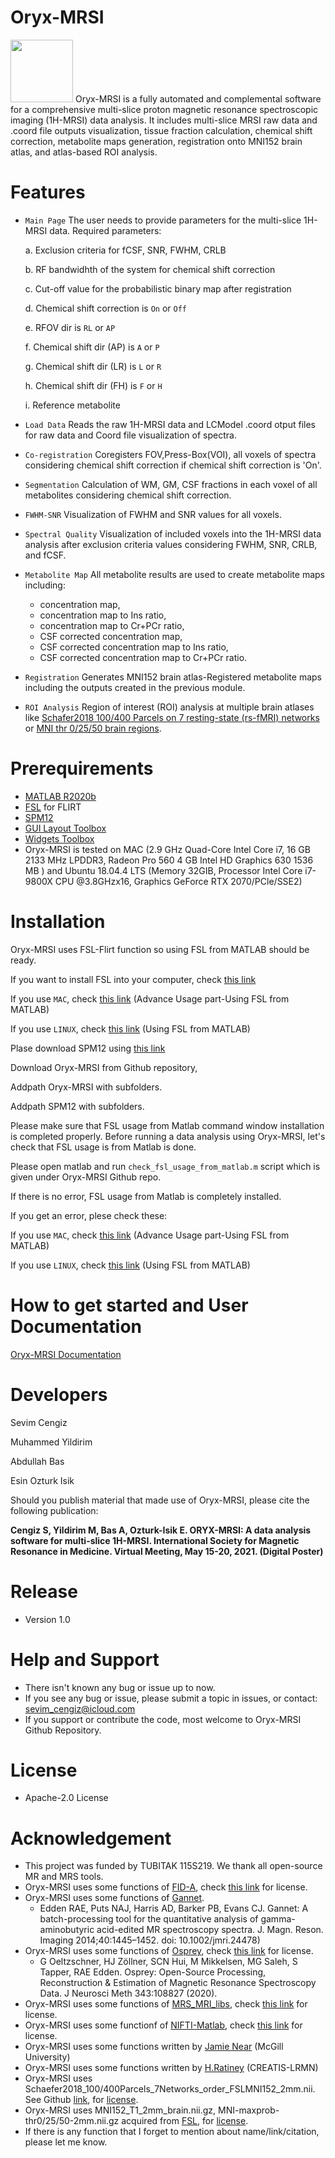 # Oryx-MRSI
<img src="https://user-images.githubusercontent.com/5468765/108315274-9c0c7680-71d4-11eb-9040-7e6248ea55b8.png" width="100" height="100">
Oryx-MRSI is a fully automated and complemental software for a comprehensive multi-slice proton magnetic resonance spectroscopic imaging (1H-MRSI) data analysis. It includes multi-slice MRSI raw data and .coord file outputs visualization, tissue fraction calculation, chemical shift correction, metabolite maps generation, registration onto MNI152 brain atlas, and atlas-based ROI analysis.

# Features
- ```Main Page``` The user needs to provide parameters for the multi-slice 1H-MRSI data.
  Required parameters: 
 
   a. Exclusion criteria for fCSF, SNR, FWHM, CRLB 
 
   b. RF bandwidhth of the system for chemical shift correction 
 
   c. Cut-off value for the probabilistic binary map after registration
   
   d. Chemical shift correction is ```On``` or ```Off```
   
   e. RFOV dir is ```RL``` or ```AP```
   
   f. Chemical shift dir (AP) is ```A``` or ```P```
   
   g. Chemical shift dir (LR) is ```L``` or ```R```
   
   h. Chemical shift dir (FH) is ```F``` or ```H```
   
   i. Reference metabolite

- ```Load Data``` Reads the raw 1H-MRSI data and LCModel .coord otput files for raw data and Coord file visualization of spectra.

- ```Co-registration``` Coregisters FOV,Press-Box(VOI), all voxels of spectra considering chemical shift correction if chemical shift correction is 'On'.

- ```Segmentation``` Calculation of WM, GM, CSF fractions in each voxel of all metabolites considering chemical shift correction. 

- ```FWHM-SNR``` Visualization of FWHM and SNR values for all voxels.

- ```Spectral Quality``` Visualization of included voxels into the 1H-MRSI data analysis after exclusion criteria values considering FWHM, SNR, CRLB, and fCSF. 

- ```Metabolite Map``` All metabolite results are used to create metabolite maps including: 
  - concentration map,
  - concentration map to Ins ratio, 
  - concentration map to Cr+PCr ratio,
  - CSF corrected concentration map, 
  - CSF corrected concentration map to Ins ratio,
  - CSF corrected concentration map to Cr+PCr ratio.

- ```Registration``` Generates MNI152 brain atlas-Registered metabolite maps including the outputs created in the previous module.

- ```ROI Analysis``` Region of interest (ROI) analysis at multiple brain atlases like [Schafer2018 100/400 Parcels on 7 resting-state (rs-fMRI) networks](https://pubmed.ncbi.nlm.nih.gov/28981612/) or [MNI thr 0/25/50 brain regions](https://fsl.fmrib.ox.ac.uk/fsl/fslwiki/Atlases). 


# Prerequirements
- [MATLAB R2020b](https://www.fil.ion.ucl.ac.uk/spm/software/download/)
- [FSL](https://fsl.fmrib.ox.ac.uk/fsl/fslwiki/FSL) for FLIRT 
- [SPM12](https://www.fil.ion.ucl.ac.uk/spm/software/download/)
- [GUI Layout Toolbox](https://www.mathworks.com/matlabcentral/fileexchange/47982-gui-layout-toolbox)
- [Widgets Toolbox](https://www.mathworks.com/matlabcentral/fileexchange/66235-widgets-toolbox-compatibility-support)
- Oryx-MRSI is tested on MAC (2.9 GHz Quad-Core Intel Core i7, 16 GB 2133 MHz LPDDR3, Radeon Pro 560 4 GB
Intel HD Graphics 630 1536 MB ) and Ubuntu 18.04.4 LTS (Memory 32GIB, Processor Intel Core i7-9800X CPU @3.8GHzx16, Graphics GeForce RTX 2070/PCle/SSE2)

# Installation
Oryx-MRSI uses FSL-Flirt function so using FSL from MATLAB should be ready. 

If you want to install FSL into your computer, check [this link](https://fsl.fmrib.ox.ac.uk/fsl/fslwiki/FslInstallation)

If you use ```MAC```, check [this link](https://fsl.fmrib.ox.ac.uk/fsl/fslwiki/FslInstallation/MacOsX) (Advance Usage part-Using FSL from MATLAB)

If you use ```LINUX```, check [this link](https://fsl.fmrib.ox.ac.uk/fsl/fslwiki/FslInstallation/Linux) (Using FSL from MATLAB)

Plase download SPM12 using [this link](https://www.fil.ion.ucl.ac.uk/spm/software/download/)

Download Oryx-MRSI from Github repository,

Addpath Oryx-MRSI with subfolders.

Addpath SPM12 with subfolders.

Please make sure that FSL usage from Matlab command window installation is completed properly.
Before running a data analysis using Oryx-MRSI, let's check that FSL usage is from Matlab is done.

Please open matlab and run ```check_fsl_usage_from_matlab.m``` script which is given under Oryx-MRSI Github repo.

If there is no error, FSL usage from Matlab is completely installed.

If you get an error, plese check these:

   If you use ```MAC```, check [this link](https://fsl.fmrib.ox.ac.uk/fsl/fslwiki/FslInstallation/MacOsX) (Advance Usage part-Using FSL from MATLAB)
    
   If you use ```LINUX```, check [this link](https://fsl.fmrib.ox.ac.uk/fsl/fslwiki/FslInstallation/Linux) (Using FSL from MATLAB)

# How to get started and User Documentation
[Oryx-MRSI Documentation](https://sevimcengiz.github.io/oryx/)

# Developers

Sevim Cengiz

Muhammed Yildirim

Abdullah Bas

Esin Ozturk Isik

Should you publish material that made use of Oryx-MRSI, please cite the following publication:

**Cengiz S, Yildirim M, Bas A, Ozturk-Isik E. ORYX-MRSI: A data analysis software for multi-slice 1H-MRSI. International Society for Magnetic Resonance in Medicine. Virtual Meeting, May 15-20, 2021. (Digital Poster)**

# Release
- Version 1.0

# Help and Support
- There isn't known any bug or issue up to now. 
- If you see any bug or issue, please  submit a topic in issues, or contact: sevim_cengiz@icloud.com
- If you support or contribute the code, most welcome to Oryx-MRSI Github Repository.

# License
- Apache-2.0 License

# Acknowledgement
- This project was funded by TUBITAK 115S219. We thank all open-source MR and MRS tools. 
- Oryx-MRSI uses some functions of [FID-A](https://github.com/CIC-methods/FID-A), check [this link](https://github.com/CIC-methods/FID-A/blob/master/LICENSE.txt) for license.
- Oryx-MRSI uses some functions of [Gannet](https://github.com/richardedden/Gannet3.1).
    - Edden RAE, Puts NAJ, Harris AD, Barker PB, Evans CJ. Gannet: A batch-processing tool for the quantitative analysis of gamma-aminobutyric acid-edited MR      spectroscopy spectra. J. Magn. Reson. Imaging 2014;40:1445–1452. doi: 10.1002/jmri.24478)
- Oryx-MRSI uses some functions of [Osprey](https://github.com/schorschinho/osprey), check [this link](https://github.com/schorschinho/osprey/blob/develop/LICENSE.md) for license.
    - G Oeltzschner, HJ Zöllner, SCN Hui, M Mikkelsen, MG Saleh, S Tapper, RAE Edden. Osprey: Open-Source Processing, Reconstruction & Estimation of Magnetic Resonance Spectroscopy Data. J Neurosci Meth 343:108827 (2020).
- Oryx-MRSI uses some functions of [MRS_MRI_libs](https://github.com/chenkonturek/MRS_MRI_libs), check [this link](https://github.com/chenkonturek/MRS_MRI_libs/blob/master/LICENSE) for license.
- Oryx-MRSI uses some functionf of [NIFTI-Matlab](https://github.com/NIFTI-Imaging/nifti_matlab), check [this link](https://github.com/NIFTI-Imaging/nifti_matlab/blob/master/license.txt) for license.
- Oryx-MRSI uses some functions written by [Jamie Near](https://www.mcgill.ca/psychiatry/jamie-near) (McGill University)
- Oryx-MRSI uses some functions written by [H.Ratiney](https://www.creatis.insa-lyon.fr/site7/en/users/ratiney) (CREATIS-LRMN) 
- Oryx-MRSI uses Schaefer2018_100/400Parcels_7Networks_order_FSLMNI152_2mm.nii. See Github [link](https://github.com/ThomasYeoLab/Standalone_CBIG_fMRI_Preproc2016), for [license](https://github.com/ThomasYeoLab/Standalone_CBIG_fMRI_Preproc2016/blob/master/LICENSE.md).
- Oryx-MRSI uses MNI152_T1_2mm_brain.nii.gz, MNI-maxprob-thr0/25/50-2mm.nii.gz acquired from [FSL](https://fsl.fmrib.ox.ac.uk/fsl/fslwiki/Atlases), for [license](https://fsl.fmrib.ox.ac.uk/fsl/fslwiki/License). 
- If there is any function that I forget to mention about name/link/citation, please let me know.

